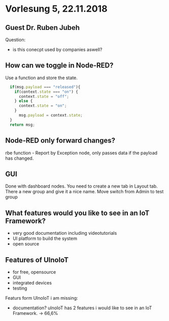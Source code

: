 # Vorlesung 5, 22.11.2018

## Guest Dr. Ruben Jubeh
Question:
* is this conecpt used by companies aswell?

## How can we toggle in Node-RED?
Use a function and store the state.
```javascript
  if(msg.payload === "released"){
    if(context.state === "on") {
      context.state = "off";
    } else {
      context.state = "on";
    }
      msg.payload = context.state;
  }
  return msg;
```
## Node-RED only forward changes?
rbe function - Report by Exception node, only passes data if the payload has changed.

## GUI
Done with dashboard nodes.
You need to create a new tab in Layout tab. There a new group and give it a nice name.
Move switch from Admin to test group

## What features would you like to see in an IoT Framework?
* very good documentation including videotutorials
* UI platform to build the system
* open source

## Features of UlnoIoT
* for free, opensource
* GUI
* integrated devices
* testing

Featurs form UlnoIoT i am missing:
* documentation?
ulnoIoT has 2 features i would like to see in an IoT Framework. -> 66,6% 
